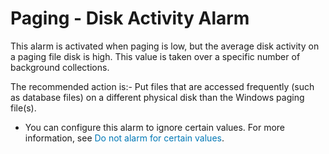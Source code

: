 ﻿<?xml version="1.0" encoding="utf-8"?>
<html xmlns:MadCap="http://www.madcapsoftware.com/Schemas/MadCap.xsd" MadCap:id="Paging File Disk Location alarm" MadCap:timeEstimate="0" MadCap:priority="0" MadCap:status="In Progress" MadCap:lastBlockDepth="4" MadCap:lastHeight="174" MadCap:lastWidth="954">
    <head><title></title>
    </head>
    <body>
        <h1>
            <MadCap:keyword term="Paging - Disk Activity alarm" />Paging - Disk Activity Alarm</h1>
        <p>This alarm is activated when paging is low, but the average disk 
 activity on a paging file disk is high. This value is taken over a specific 
 number of background collections.</p>
        <p>The recommended action is:- Put files that are accessed frequently (such as database files) on a different physical disk than the Windows paging file(s).</p>
        <MadCap:snippetBlock src="../Resources/Snippets/SoSSE/Alarm_Title_Configure.flsnp">
        </MadCap:snippetBlock>
        <ul>
            <li class="Note">You can configure  this alarm to ignore certain values. <MadCap:xref href="../AlarmsDialog/configure_alarm_ignorevalues.htm" class="ForMoreInfo_Heading">For more information, see <span style="color: #0078b6;" class="mcFormatColor">Do not alarm for certain values</span>.</MadCap:xref></li>
        </ul>
    </body>
</html>
